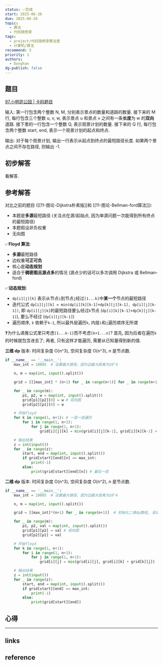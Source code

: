 ```yaml
---
status: ✅完成
start: 2025-06-26
due: 2025-06-26
topic:
  - 算法
  - 代码随想录
tags:
  - project/代码随想录算法营
  - 计算机/算法
recommend: 3
priority: 1
authors:
  - Donghan
dg-publish: false
---
```

## 题目
[97.小明逛公园 | 卡码题目](https://kamacoder.com/problempage.php?pid=1155)

输入:
第一行包含两个整数 N, M, 分别表示景点的数量和道路的数量.
接下来的 M 行, 每行包含三个整数 u, v, w, 表示景点 u 和景点 v 之间有一条**长度**为 w 的**双向**道路.
接下里的一行包含一个整数 Q, 表示观景计划的数量.
接下来的 Q 行, 每行包含两个整数 start, end, 表示一个观景计划的起点和终点.

输出:
对于每个观景计划, 输出一行表示从起点到终点的最短路径长度. 如果两个景点之间不存在路径, 则输出 -1.

## 初步解答
看解答.

## 参考解答
对比之前的题目 ([[11-图论-Dijkstra朴素版]]和 [[11-图论-Bellman-ford算法]]):
- 本题是**多源**最短路径 (关注点在源/起始点, 因为单源问题一次能得到所有终点的最短路径)
- 本题假设非负权重
- 无向图

✅**Floyd 算法**:
- **多源**最短路径
- 边权重**可正可负**
- 核心是**动态规划**
- 适合于**稠密图且源点多**的情况 (源点少的话可以多次调用 Dijkstra 或 Bellman-ford)

✅**动态规划**:
- `dp[i][j][k]` 表示从节点`i`到节点`j`经过`[1...k]`中**某一个**节点的最短路径
- 迭代公式 `dp[i][j][k] = min(dp[i][k][k-1]+dp[k][j][k-1], dp[i][j][k-1])`, 即 `dp[i][j][k]`的最短路径要么经过`k`节点 (`dp[i][k][k-1]+dp[k][j][k-1]`), 要么不经过 (`dp[i][j][k-1]`)
- 遍历顺序, `k` 依赖于`k-1`, 所以最外层遍历`k`, 内层`i`和`j`遍历顺序无所谓

❓为什么递推公式里只考虑`[1...k-1]`而不考虑`[k+1...n]`? 首先, 因为后者在遍历`k`的时候就包含进去了; 再者, 只有这样才能遍历, 需要从已知量得到新的值.

**三维 dp** 版本: 时间复杂度 O(n^3), 空间复杂度 O(n^3), n 是节点数.
```python
if __name__ == '__main__':
    max_int = 10005  # 设置最大路径，因为边最大距离为10^4

    n, m = map(int, input().split())

    grid = [[[max_int] * (n+1) for _ in range(n+1)] for _ in range(n+1)]  # 初始化三维dp数组, 第 0 层

    for _ in range(m):
        p1, p2, w = map(int, input().split())
        grid[p1][p2][0] = w # 双向图
        grid[p2][p1][0] = w

    # 开始floyd
    for k in range(1, n+1): # 一层一层遍历
        for i in range(1, n+1):
            for j in range(1, n+1):
                grid[i][j][k] = min(grid[i][j][k-1], grid[i][k][k-1] + grid[k][j][k-1])

    # 输出结果
    z = int(input())
    for _ in range(z):
        start, end = map(int, input().split())
        if grid[start][end][n] == max_int:
            print(-1)
        else:
            print(grid[start][end][n]) # 最后一层
```

**二维 dp** 版本:  时间复杂度 O(n^3), 空间复杂度 O(n^2), n 是节点数.
```python
if __name__ == '__main__':
    max_int = 10005  # 设置最大路径，因为边最大距离为10^4

    n, m = map(int, input().split())

    grid = [[max_int]*(n+1) for _ in range(n+1)]  # 初始化二维dp数组, 滚动覆盖每一层

    for _ in range(m):
        p1, p2, val = map(int, input().split())
        grid[p1][p2] = val # 双向图
        grid[p2][p1] = val

    # 开始floyd
    for k in range(1, n+1):
        for i in range(1, n+1):
            for j in range(1, n+1):
                grid[i][j] = min(grid[i][j], grid[i][k] + grid[k][j])

    # 输出结果
    z = int(input())
    for _ in range(z):
        start, end = map(int, input().split())
        if grid[start][end] == max_int:
            print(-1)
        else:
            print(grid[start][end])
```

## 心得

---
## links


## reference
